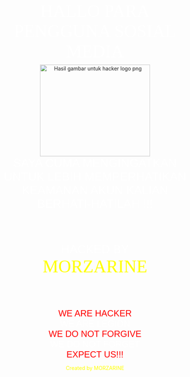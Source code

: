 <HTML>

<body background="hacking.jpg">
<center><font color="white" face="Demonized" size="8">HALLO PARA PENGGUNA SOSIAL MEDIA</font></center>

<center><img class="irc_mi" src="https://hirehackingservice.com/wp-content/uploads/2018/03/cropped-nnnnn-e1522128409472-1.png" onload="typeof google==='object'&amp;&amp;google.aft&amp;&amp;google.aft(this)" width="300" height="250" style="margin-top: 9px;" alt="Hasil gambar untuk hacker logo png">

<center><font color="white" face="Arial" size="6">SAYA CUMA MENGINGATKAN UNTUK LEBIH MEMPERHATIKAN KEAMANAN AKUN KALIAN</font></center>
<center><font color="white" face="Arial" size="6">BERHATI-HATILAH !!!</font></center>

<marquee direction="left"><font color="yellow" size="10">+++++++++++++++++++++++++++++++++++++++++++++</font></marquee>

<center><font color="white" face="Arial" size="6">HACKED BY</font></center>
<center><font color="yellow" face="demonized" size="20">MORZARINE</font></center>

<marquee direction="right"><font color="white" size="10">+++++++++++++++++++++++++++++++++++++++++++++</font></marquee>

<center><font color="red" face="arial" size="5">WE ARE HACKER</font></center>

<center><font color="white" face="arial" size="5">WE ARE LEGION</font></center>

<center><font color="red" face="arial" size="5">WE DO NOT FORGIVE</font></center>

<center><font color="white" face="arial" size="5">WE DO NOT FORGET</font></center>

<center><font color="red" face="arial" size="5">EXPECT US!!!</font></center>

<tittle><font color="yellow">Created by MORZARINE</font></tittle>
